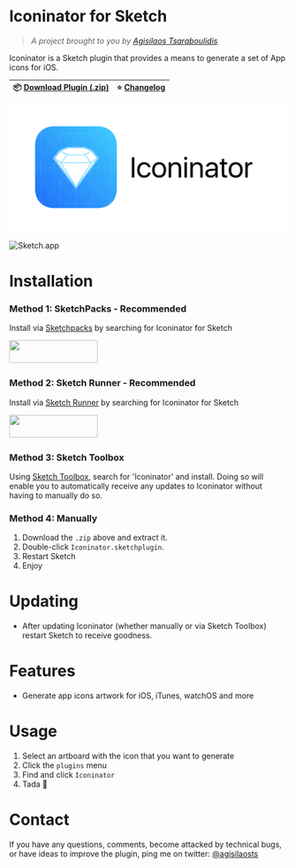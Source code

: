 # Iconinator for Sketch

> *A project brought to you by [Agisilaos Tsaraboulidis](https://twitter.com/agisilaosts)*

Iconinator is a Sketch plugin that provides a means to generate a set of App icons for iOS.

:package: [Download Plugin (.zip)](https://github.com/agisilaos/Iconinator-for-Sketch/archive/1.0.1.zip) | :star: [Changelog](https://github.com/agisilaos/Iconinator-for-Sketch/releases) |
--- | --- |

![](Images/logo.png)

![Sketch.app](https://img.shields.io/badge/Sketch.app-43+-brightgreen.svg)


# Installation

### Method 1: SketchPacks - Recommended

Install via  [Sketchpacks](https://sketchpacks.com/) by searching for Iconinator for Sketch

<a href="https://sketchpacks.com/agisilaos/Iconinator-for-Sketch">
  <img width="160" height="41" src="http://sketchpacks-com.s3.amazonaws.com/assets/badges/sketchpacks-badge-install.png">
</a>

### Method 2: Sketch Runner - Recommended

Install via  [Sketch Runner](https://sketchrunner.com/) by searching for Iconinator for Sketch

<a href="http://bit.ly/SketchRunnerWebsite">
  <img width="160" height="41" src="http://bit.ly/RunnerBadgeBlue">
</a>

### Method 3: Sketch Toolbox

Using [Sketch Toolbox](http://sketchtoolbox.com/), search for 'Iconinator' and install. Doing so will enable you to automatically receive any updates to Iconinator without having to manually do so.

### Method 4: Manually

1. Download the `.zip` above and extract it.
2. Double-click `Iconinator.sketchplugin`.
3. Restart Sketch
4. Enjoy

# Updating

- After updating Iconinator (whether manually or via Sketch Toolbox) restart Sketch to receive goodness.

# Features

- Generate app icons artwork for iOS, iTunes, watchOS and more

# Usage

1. Select an artboard with the icon that you want to generate
2. Click the `plugins` menu
3. Find and click `Iconinator`
4. Tada 🎉

# Contact

If you have any questions, comments, become attacked by technical bugs, or have ideas to improve the plugin, ping me on twitter:
[@agisilaosts](http://twitter.com/agisilaosts)
